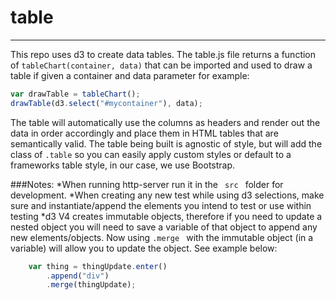 # table
---
This repo uses d3 to create data tables. The table.js file returns a function of <code>tableChart(container, data)</code> that can be imported and used to draw a table if given a container and data parameter for example:
```javascript
var drawTable = tableChart();
drawTable(d3.select("#mycontainer"), data);
```
The table will automatically use the columns as headers and render out the data in order accordingly and place them in HTML tables that are semantically valid. The table being built is agnostic of style, but will add the class of <code>.table</code> so you can easily apply custom styles or default to a frameworks table style, in our case, we use Bootstrap.

###Notes:
*When running http-server run it in the <code> src </code> folder for development. 
*When creating any new test while using d3 selections, make sure and instantiate/append the elements you intend to test or use within testing
*d3 V4 creates immutable objects, therefore if you need to update a nested object you will need to save a variable of that object to append any new elements/objects. Now using <code>.merge </code> with the immutable object (in a variable) will allow you to update the object. See example below:
```javascript
    var thing = thingUpdate.enter()
        .append("div")
        .merge(thingUpdate);
```